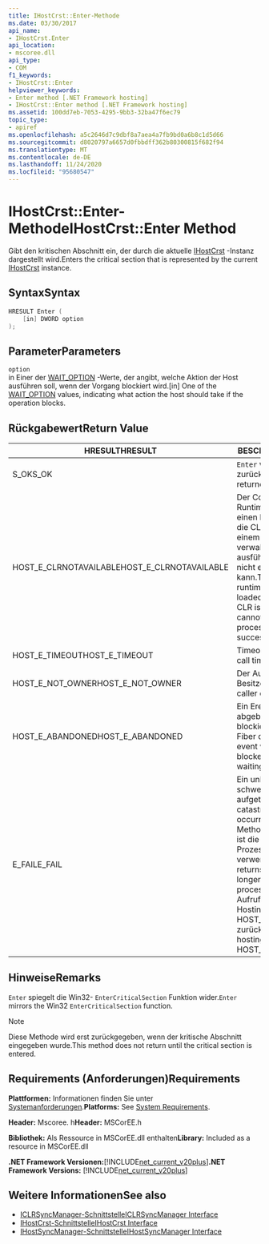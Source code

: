 ```yaml
---
title: IHostCrst::Enter-Methode
ms.date: 03/30/2017
api_name:
- IHostCrst.Enter
api_location:
- mscoree.dll
api_type:
- COM
f1_keywords:
- IHostCrst::Enter
helpviewer_keywords:
- Enter method [.NET Framework hosting]
- IHostCrst::Enter method [.NET Framework hosting]
ms.assetid: 100dd7eb-7053-4295-9bb3-32ba47f6ec79
topic_type:
- apiref
ms.openlocfilehash: a5c2646d7c9dbf8a7aea4a7fb9bd0a6b8c1d5d66
ms.sourcegitcommit: d8020797a6657d0fbbdff362b80300815f682f94
ms.translationtype: MT
ms.contentlocale: de-DE
ms.lasthandoff: 11/24/2020
ms.locfileid: "95680547"
---
```

# <a name="ihostcrstenter-method"></a><span data-ttu-id="9b1f6-102">IHostCrst::Enter-Methode</span><span class="sxs-lookup"><span data-stu-id="9b1f6-102">IHostCrst::Enter Method</span></span>

<span data-ttu-id="9b1f6-103">Gibt den kritischen Abschnitt ein, der durch die aktuelle [IHostCrst](ihostcrst-interface.md) -Instanz dargestellt wird.</span><span class="sxs-lookup"><span data-stu-id="9b1f6-103">Enters the critical section that is represented by the current [IHostCrst](ihostcrst-interface.md) instance.</span></span>  
  
## <a name="syntax"></a><span data-ttu-id="9b1f6-104">Syntax</span><span class="sxs-lookup"><span data-stu-id="9b1f6-104">Syntax</span></span>  
  
```cpp  
HRESULT Enter (  
    [in] DWORD option  
);  
```  
  
## <a name="parameters"></a><span data-ttu-id="9b1f6-105">Parameter</span><span class="sxs-lookup"><span data-stu-id="9b1f6-105">Parameters</span></span>  

 `option`  
 <span data-ttu-id="9b1f6-106">in Einer der [WAIT_OPTION](wait-option-enumeration.md) -Werte, der angibt, welche Aktion der Host ausführen soll, wenn der Vorgang blockiert wird.</span><span class="sxs-lookup"><span data-stu-id="9b1f6-106">[in] One of the [WAIT_OPTION](wait-option-enumeration.md) values, indicating what action the host should take if the operation blocks.</span></span>  
  
## <a name="return-value"></a><span data-ttu-id="9b1f6-107">Rückgabewert</span><span class="sxs-lookup"><span data-stu-id="9b1f6-107">Return Value</span></span>  
  
|<span data-ttu-id="9b1f6-108">HRESULT</span><span class="sxs-lookup"><span data-stu-id="9b1f6-108">HRESULT</span></span>|<span data-ttu-id="9b1f6-109">BESCHREIBUNG</span><span class="sxs-lookup"><span data-stu-id="9b1f6-109">Description</span></span>|  
|-------------|-----------------|  
|<span data-ttu-id="9b1f6-110">S_OK</span><span class="sxs-lookup"><span data-stu-id="9b1f6-110">S_OK</span></span>|<span data-ttu-id="9b1f6-111">`Enter` wurde erfolgreich zurückgegeben.</span><span class="sxs-lookup"><span data-stu-id="9b1f6-111">`Enter` returned successfully.</span></span>|  
|<span data-ttu-id="9b1f6-112">HOST_E_CLRNOTAVAILABLE</span><span class="sxs-lookup"><span data-stu-id="9b1f6-112">HOST_E_CLRNOTAVAILABLE</span></span>|<span data-ttu-id="9b1f6-113">Der Common Language Runtime (CLR) wurde nicht in einen Prozess geladen, oder die CLR befindet sich in einem Zustand, in dem Sie verwalteten Code nicht ausführen oder den-Befehl nicht erfolgreich verarbeiten kann.</span><span class="sxs-lookup"><span data-stu-id="9b1f6-113">The common language runtime (CLR) has not been loaded into a process, or the CLR is in a state in which it cannot run managed code or process the call successfully.</span></span>|  
|<span data-ttu-id="9b1f6-114">HOST_E_TIMEOUT</span><span class="sxs-lookup"><span data-stu-id="9b1f6-114">HOST_E_TIMEOUT</span></span>|<span data-ttu-id="9b1f6-115">Timeout des Aufrufes.</span><span class="sxs-lookup"><span data-stu-id="9b1f6-115">The call timed out.</span></span>|  
|<span data-ttu-id="9b1f6-116">HOST_E_NOT_OWNER</span><span class="sxs-lookup"><span data-stu-id="9b1f6-116">HOST_E_NOT_OWNER</span></span>|<span data-ttu-id="9b1f6-117">Der Aufrufer ist nicht Besitzer der Sperre.</span><span class="sxs-lookup"><span data-stu-id="9b1f6-117">The caller does not own the lock.</span></span>|  
|<span data-ttu-id="9b1f6-118">HOST_E_ABANDONED</span><span class="sxs-lookup"><span data-stu-id="9b1f6-118">HOST_E_ABANDONED</span></span>|<span data-ttu-id="9b1f6-119">Ein Ereignis wurde abgebrochen, während ein blockierter Thread oder eine Fiber darauf wartete.</span><span class="sxs-lookup"><span data-stu-id="9b1f6-119">An event was canceled while a blocked thread or fiber was waiting on it.</span></span>|  
|<span data-ttu-id="9b1f6-120">E_FAIL</span><span class="sxs-lookup"><span data-stu-id="9b1f6-120">E_FAIL</span></span>|<span data-ttu-id="9b1f6-121">Ein unbekannter schwerwiegender Fehler ist aufgetreten.</span><span class="sxs-lookup"><span data-stu-id="9b1f6-121">An unknown catastrophic failure occurred.</span></span> <span data-ttu-id="9b1f6-122">Wenn eine Methode E_FAIL zurückgibt, ist die CLR innerhalb des Prozesses nicht mehr verwendbar.</span><span class="sxs-lookup"><span data-stu-id="9b1f6-122">When a method returns E_FAIL, the CLR is no longer usable within the process.</span></span> <span data-ttu-id="9b1f6-123">Nachfolgende Aufrufe von Hostingmethoden geben HOST_E_CLRNOTAVAILABLE zurück.</span><span class="sxs-lookup"><span data-stu-id="9b1f6-123">Subsequent calls to hosting methods return HOST_E_CLRNOTAVAILABLE.</span></span>|  
  
## <a name="remarks"></a><span data-ttu-id="9b1f6-124">Hinweise</span><span class="sxs-lookup"><span data-stu-id="9b1f6-124">Remarks</span></span>  

 <span data-ttu-id="9b1f6-125">`Enter` spiegelt die Win32- `EnterCriticalSection` Funktion wider.</span><span class="sxs-lookup"><span data-stu-id="9b1f6-125">`Enter` mirrors the Win32 `EnterCriticalSection` function.</span></span>  
  
> [!NOTE]
> <span data-ttu-id="9b1f6-126">Diese Methode wird erst zurückgegeben, wenn der kritische Abschnitt eingegeben wurde.</span><span class="sxs-lookup"><span data-stu-id="9b1f6-126">This method does not return until the critical section is entered.</span></span>  
  
## <a name="requirements"></a><span data-ttu-id="9b1f6-127">Requirements (Anforderungen)</span><span class="sxs-lookup"><span data-stu-id="9b1f6-127">Requirements</span></span>  

 <span data-ttu-id="9b1f6-128">**Plattformen:** Informationen finden Sie unter [Systemanforderungen](../../get-started/system-requirements.md).</span><span class="sxs-lookup"><span data-stu-id="9b1f6-128">**Platforms:** See [System Requirements](../../get-started/system-requirements.md).</span></span>  
  
 <span data-ttu-id="9b1f6-129">**Header:** Mscoree. h</span><span class="sxs-lookup"><span data-stu-id="9b1f6-129">**Header:** MSCorEE.h</span></span>  
  
 <span data-ttu-id="9b1f6-130">**Bibliothek:** Als Ressource in MSCorEE.dll enthalten</span><span class="sxs-lookup"><span data-stu-id="9b1f6-130">**Library:** Included as a resource in MSCorEE.dll</span></span>  
  
 <span data-ttu-id="9b1f6-131">**.NET Framework Versionen:**[!INCLUDE[net_current_v20plus](../../../../includes/net-current-v20plus-md.md)]</span><span class="sxs-lookup"><span data-stu-id="9b1f6-131">**.NET Framework Versions:** [!INCLUDE[net_current_v20plus](../../../../includes/net-current-v20plus-md.md)]</span></span>  
  
## <a name="see-also"></a><span data-ttu-id="9b1f6-132">Weitere Informationen</span><span class="sxs-lookup"><span data-stu-id="9b1f6-132">See also</span></span>

- [<span data-ttu-id="9b1f6-133">ICLRSyncManager-Schnittstelle</span><span class="sxs-lookup"><span data-stu-id="9b1f6-133">ICLRSyncManager Interface</span></span>](iclrsyncmanager-interface.md)
- [<span data-ttu-id="9b1f6-134">IHostCrst-Schnittstelle</span><span class="sxs-lookup"><span data-stu-id="9b1f6-134">IHostCrst Interface</span></span>](ihostcrst-interface.md)
- [<span data-ttu-id="9b1f6-135">IHostSyncManager-Schnittstelle</span><span class="sxs-lookup"><span data-stu-id="9b1f6-135">IHostSyncManager Interface</span></span>](ihostsyncmanager-interface.md)
